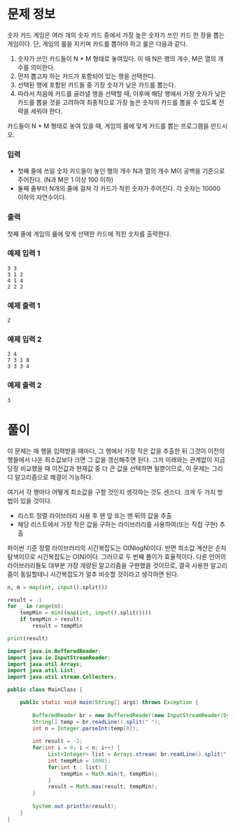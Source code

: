 # 문제 정보

숫자 카드 게임은 여러 개의 숫자 카드 중에서 가장 높은 숫자가 쓰인 카드 한 장을 뽑는 게임이다. 단, 게임의 룰을 지키며 카드를 뽑아야 하고 룰은 다음과 같다.

1. 숫자가 쓰인 카드들이 N * M 형태로 놓여있다. 이 때 N은 행의 개수, M은 열의 개수를 의미한다.
2. 먼저 뽑고자 하는 카드가 포함되어 있는 행을 선택한다.
3. 선택된 행에 포함된 카드들 중 가장 숫자가 낮은 카드를 뽑는다.
4. 따라서 처음에 카드를 골라낼 행을 선택할 때, 이후에 해당 행에서 가장 숫자가 낮은 카드를 뽑을 것을 고려하여 최종적으로 가장 높은 숫자의 카드를 뽑을 수 있도록 전략을 세워야 한다.

카드들이 N * M 형태로 놓여 있을 때, 게임의 룰에 맞게 카드를 뽑는 프로그램을 만드시오.

### 입력

- 첫째 줄에 쓰일 숫자 카드들이 놓인 행의 개수 N과 열의 개수 M이 공백을 기준으로 주어진다. (N과 M은 1 이상 100 이하)
- 둘째 줄부터 N개의 줄에 걸쳐 각 카드가 적힌 숫자가 주어진다. 각 숫자는 10000 이하의 자연수이다.

### 출력

첫째 줄에 게임의 룰에 맞게 선택한 카드에 적힌 숫자를 출력한다.

### 예제 입력 1

```
3 3
3 1 2
4 1 4
2 2 2
```

### 예제 출력 1

```
2
```

### 예제 입력 2

```
2 4
7 3 1 8
3 3 3 4
```

### 예제 출력 2

```
3
```

# 풀이

이 문제는 매 행을 입력받을 때마다, 그 행에서 가장 작은 값을 추출한 뒤 그것이 이전의 행들에서 나온 최소값보다 크면 그 값을 갱신해주면 된다. 그저 미래와는 관계없이 지금 당장 비교했을 때 이전값과 현재값 중 더 큰 값을 선택하면 될뿐이므로, 이 문제는 그리디 알고리즘으로 해결이 가능하다.

여기서 각 행마다 어떻게 최소값을 구할 것인지 생각하는 것도 센스다. 크게 두 가지 방법이 있을 것이다.
- 리스트 정렬 라이브러리 사용 후 맨 앞 또는 맨 뒤의 값을 추출
- 해당 리스트에서 가장 작은 값을 구하는 라이브러리를 사용하여(또는 직접 구현) 추출

파이썬 기준 정렬 라이브러리의 시간복잡도는 O(NlogN)이다. 반면 최소값 계산은 순차탐색이므로 시간복잡도는 O(N)이다. 그러므로 두 번째 풀이가 효율적이다. 다른 언어의 라이브러리들도 대부분 가장 개량된 알고리즘을 구현했을 것이므로, 결국 사용한 알고리즘이 동일할테니 시간복잡도가 얼추 비슷할 것이라고 생각하면 된다.

```python
n, m = map(int, input().split())

result = -1
for _ in range(n):
    tempMin = min((map(int, input().split())))
    if tempMin > result:
        result = tempMin

print(result)
```


```java
import java.io.BufferedReader;
import java.io.InputStreamReader;
import java.util.Arrays;
import java.util.List;
import java.util.stream.Collectors;

public class MainClass {

	public static void main(String[] args) throws Exception {
		
		BufferedReader br = new BufferedReader(new InputStreamReader(System.in));
		String[] temp = br.readLine().split(" ");
		int n = Integer.parseInt(temp[0]); 
		
		int result = -1;
		for(int i = 0; i < n; i++) {
			 List<Integer> list = Arrays.stream( br.readLine().split(" ") ).map(Integer::parseInt).collect(Collectors.toList());
			 int tempMin = 10001;
			 for(int t : list) {
				 tempMin = Math.min(t, tempMin);
			 }
			 result = Math.max(result, tempMin);
		}
		
		System.out.println(result);
	}
}
```
